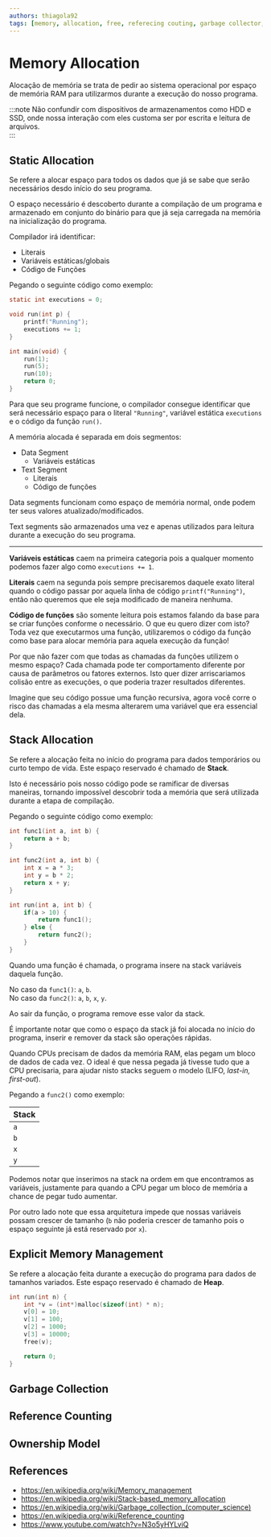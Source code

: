 ```yaml
---
authors: thiagola92
tags: [memory, allocation, free, referecing couting, garbage collector, ownership]
---
```


# Memory Allocation
Alocação de memória se trata de pedir ao sistema operacional por espaço de memória RAM para utilizarmos durante a execução do nosso programa.  

:::note
Não confundir com dispositivos de armazenamentos como HDD e SSD, onde nossa interação com eles customa ser por escrita e leitura de arquivos.  
:::

## Static Allocation
Se refere a alocar espaço para todos os dados que já se sabe que serão necessários desdo início do seu programa.  

O espaço necessário é descoberto durante a compilação de um programa e armazenado em conjunto do binário para que já seja carregada na memória na inicialização do programa.  

Compilador irá identificar:
- Literais
- Variáveis estáticas/globais
- Código de Funções

Pegando o seguinte código como exemplo:  

```C
static int executions = 0;

void run(int p) {
    printf("Running");
    executions += 1;
}

int main(void) {
    run(1);
    run(5);
    run(10);
    return 0;
}
```

Para que seu programe funcione, o compilador consegue identificar que será necessário espaço para o literal `"Running"`, variável estática `executions` e o código da função `run()`.  

A memória alocada é separada em dois segmentos:
- Data Segment
    - Variáveis estáticas
- Text Segment
    - Literais
    - Código de funções

Data segments funcionam como espaço de memória normal, onde podem ter seus valores atualizado/modificados.  

Text segments são armazenados uma vez e apenas utilizados para leitura durante a execução do seu programa.  

---

**Variáveis estáticas** caem na primeira categoria pois a qualquer momento podemos fazer algo como `executions += 1`.  

**Literais** caem na segunda pois sempre precisaremos daquele exato literal quando o código passar por aquela linha de código `printf("Running")`, então não queremos que ele seja modificado de maneira nenhuma.  

**Código de funções** são somente leitura pois estamos falando da base para se criar funções conforme o necessário. O que eu quero dizer com isto? Toda vez que executarmos uma função, utilizaremos o código da função como base para alocar memória para aquela execução da função!  

Por que não fazer com que todas as chamadas da funções utilizem o mesmo espaço? Cada chamada pode ter comportamento diferente por causa de parâmetros ou fatores externos. Isto quer dizer arriscariamos colisão entre as execuções, o que poderia trazer resultados diferentes.  

Imagine que seu código possue uma função recursiva, agora você corre o risco das chamadas a ela mesma alterarem uma variável que era essencial dela.  

## Stack Allocation
Se refere a alocação feita no início do programa para dados temporários ou curto tempo de vida. Este espaço reservado é chamado de **Stack**.  

Isto é necessário pois nosso código pode se ramificar de diversas maneiras, tornando impossível descobrir toda a memória que será utilizada durante a etapa de compilação.  

Pegando o seguinte código como exemplo:  

```C
int func1(int a, int b) {
    return a + b;
}

int func2(int a, int b) {
    int x = a * 3;
    int y = b * 2;
    return x + y;
}

int run(int a, int b) {
    if(a > 10) {
        return func1();
    } else {
        return func2();
    }
}
```

Quando uma função é chamada, o programa insere na stack variáveis daquela função.  

No caso da `func1()`: `a`, `b`.  
No caso da `func2()`: `a`, `b`, `x`, `y`.  

Ao sair da função, o programa remove esse valor da stack.  

É importante notar que como o espaço da stack já foi alocada no início do programa, inserir e remover da stack são operações rápidas.  

Quando CPUs precisam de dados da memória RAM, elas pegam um bloco de dados de cada vez. O ideal é que nessa pegada já tivesse tudo que a CPU precisaria, para ajudar nisto stacks seguem o modelo (LIFO, *last-in, first-out*).  

Pegando a `func2()` como exemplo:  

| Stack |
| ----- |
| `a` |
| `b` |
| `x` |
| `y` |

Podemos notar que inserimos na stack na ordem em que encontramos as variáveis, justamente para quando a CPU pegar um bloco de memória a chance de pegar tudo aumentar.  

Por outro lado note que essa arquitetura impede que nossas variáveis possam crescer de tamanho (`b` não poderia crescer de tamanho pois o espaço seguinte já está reservado por `x`).  

## Explicit Memory Management
Se refere a alocação feita durante a execução do programa para dados de tamanhos variados. Este espaço reservado é chamado de **Heap**.  

```C
int run(int n) {
    int *v = (int*)malloc(sizeof(int) * n);
    v[0] = 10;
    v[1] = 100;
    v[2] = 1000;
    v[3] = 10000;
    free(v);

    return 0;
}
```

## Garbage Collection

## Reference Counting

## Ownership Model

## References
- https://en.wikipedia.org/wiki/Memory_management
- https://en.wikipedia.org/wiki/Stack-based_memory_allocation
- https://en.wikipedia.org/wiki/Garbage_collection_(computer_science)
- https://en.wikipedia.org/wiki/Reference_counting
- https://www.youtube.com/watch?v=N3o5yHYLviQ